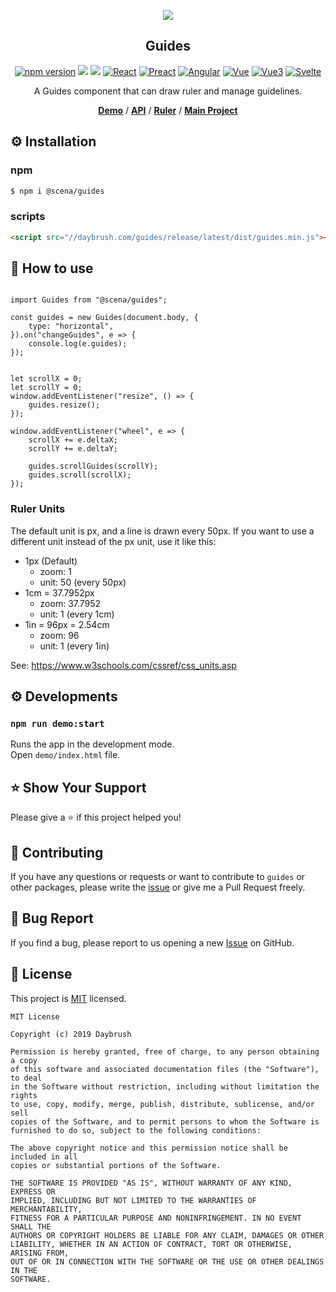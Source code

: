 

<p align="middle" ><img src="https://raw.githubusercontent.com/daybrush/guides/master/demo/images/guides.png"/></p>
<h2 align="middle">Guides</h2>
<p align="middle">
<a href="https://www.npmjs.com/package/@scena/guides" target="_blank"><img src="https://img.shields.io/npm/v/@scena/guides.svg?style=flat-square&color=007acc&label=version" alt="npm version" /></a>
<img src="https://img.shields.io/badge/language-typescript-blue.svg?style=flat-square"/>
<a href="https://github.com/daybrush/guides/blob/master/LICENSE" target="_blank"><img src="https://img.shields.io/github/license/daybrush/guides.svg?style=flat-square&label=license&color=08CE5D"/></a>
<a href="https://github.com/daybrush/guides/tree/master/packages/react-guides" target="_blank"><img alt="React" src="https://img.shields.io/static/v1.svg?label=&message=React&style=flat-square&color=61daeb"></a>
<a href="https://github.com/daybrush/guides/tree/master/packages/preact-guides" target="_blank"><img alt="Preact" src="https://img.shields.io/static/v1.svg?label=&message=Preact&style=flat-square&color=673ab8"></a>
<a href="https://github.com/daybrush/guides/tree/master/packages/ngx-guides" target="_blank"><img alt="Angular" src="https://img.shields.io/static/v1.svg?label=&message=Angular&style=flat-square&color=C82B38"></a>
<a href="https://github.com/daybrush/guides/tree/master/packages/vue-guides" target="_blank"><img
    alt="Vue"
    src="https://img.shields.io/static/v1.svg?label=&message=Vue2&style=flat-square&color=3fb984"></a>
<a href="https://github.com/daybrush/guides/tree/master/packages/vue3-guides" target="_blank"><img
    alt="Vue3"
    src="https://img.shields.io/static/v1.svg?label=&message=Vue3&style=flat-square&color=3fb984"></a>
<a href="https://github.com/daybrush/guides/tree/master/packages/svelte-guides" target="_blank"><img
    alt="Svelte"
    src="https://img.shields.io/static/v1.svg?label=&message=Svelte&style=flat-square&color=C82B38"></a>
</p>
<p align="middle">A Guides component that can draw ruler and manage guidelines.</p>
<p align="middle">
    <a href="https://daybrush.com/guides" target="_blank"><strong>Demo</strong></a> /
    <a href="https://daybrush.com/guides/release/latest/doc/" target="_blank"><strong>API</strong></a> /
    <a href="https://github.com/daybrush/ruler" target="_blank"><strong>Ruler</strong></a> /
    <a href="https://github.com/daybrush/scena" target="_blank"><strong>Main Project</strong></a>
</p>


## ⚙️ Installation
### npm
```sh
$ npm i @scena/guides
```

### scripts
```html
<script src="//daybrush.com/guides/release/latest/dist/guides.min.js"></script>
```

## 🚀 How to use
```tsx

import Guides from "@scena/guides";

const guides = new Guides(document.body, {
    type: "horizontal",
}).on("changeGuides", e => {
    console.log(e.guides);
});


let scrollX = 0;
let scrollY = 0;
window.addEventListener("resize", () => {
    guides.resize();
});

window.addEventListener("wheel", e => {
    scrollX += e.deltaX;
    scrollY += e.deltaY;

    guides.scrollGuides(scrollY);
    guides.scroll(scrollX);
});

```

### Ruler Units

The default unit is px, and a line is drawn every 50px. If you want to use a different unit instead of the px unit, use it like this:

* 1px (Default)
    * zoom: 1
    * unit: 50 (every 50px)
* 1cm = 37.7952px
    * zoom: 37.7952
    * unit: 1 (every 1cm)
* 1in = 96px = 2.54cm
    * zoom: 96
    * unit: 1 (every 1in)

See: https://www.w3schools.com/cssref/css_units.asp

## ⚙️ Developments
### `npm run demo:start`

Runs the app in the development mode.<br>
Open `demo/index.html` file.


## ⭐️ Show Your Support
Please give a ⭐️ if this project helped you!

## 👏 Contributing

If you have any questions or requests or want to contribute to `guides` or other packages, please write the [issue](https://github.com/daybrush/guides/issues) or give me a Pull Request freely.

## 🐞 Bug Report

If you find a bug, please report to us opening a new [Issue](https://github.com/daybrush/guides/issues) on GitHub.


## 📝 License

This project is [MIT](https://github.com/daybrush/guides/blob/master/LICENSE) licensed.

```
MIT License

Copyright (c) 2019 Daybrush

Permission is hereby granted, free of charge, to any person obtaining a copy
of this software and associated documentation files (the "Software"), to deal
in the Software without restriction, including without limitation the rights
to use, copy, modify, merge, publish, distribute, sublicense, and/or sell
copies of the Software, and to permit persons to whom the Software is
furnished to do so, subject to the following conditions:

The above copyright notice and this permission notice shall be included in all
copies or substantial portions of the Software.

THE SOFTWARE IS PROVIDED "AS IS", WITHOUT WARRANTY OF ANY KIND, EXPRESS OR
IMPLIED, INCLUDING BUT NOT LIMITED TO THE WARRANTIES OF MERCHANTABILITY,
FITNESS FOR A PARTICULAR PURPOSE AND NONINFRINGEMENT. IN NO EVENT SHALL THE
AUTHORS OR COPYRIGHT HOLDERS BE LIABLE FOR ANY CLAIM, DAMAGES OR OTHER
LIABILITY, WHETHER IN AN ACTION OF CONTRACT, TORT OR OTHERWISE, ARISING FROM,
OUT OF OR IN CONNECTION WITH THE SOFTWARE OR THE USE OR OTHER DEALINGS IN THE
SOFTWARE.
```
